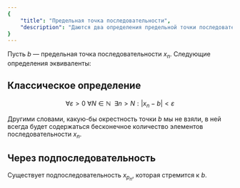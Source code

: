 ```yaml
---
{
    "title": "Предельная точка последовательности",
    "description": "Даются два определения предельной точки последовательности. Доказывается эквивалентность этих определений."
}
---
```


Пусть $b$ — предельная точка последовательности $x_n$. Следующие определения эквиваленты:

## Классическое определение

$$ \forall \varepsilon > 0 \ \forall N \in \mathbb{N} \ \ \exists n > N : |x_n - b| < \varepsilon $$

Другими словами, какую-бы окрестность точки $b$ мы не взяли, в ней всегда будет содержаться бесконечное количество элементов последовательности $x_n$.

## Через подпоследовательность

Существует подпоследовательность $x_{p_n}$, которая стремится к $b$.